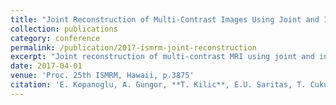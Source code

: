 ```yaml
---
title: "Joint Reconstruction of Multi-Contrast Images Using Joint and Individual Regularization"
collection: publications
category: conference
permalink: /publication/2017-ismrm-joint-reconstruction
excerpt: "Joint reconstruction of multi-contrast MRI using joint and individual regularization."
date: 2017-04-01
venue: 'Proc. 25th ISMRM, Hawaii, p.3875'
citation: 'E. Kopanoglu, A. Gungor, **T. Kilic**, E.U. Saritas, T. Cukur, H.E. Guven. "Joint Reconstruction of Multi-Contrast Images Using Joint and Individual Regularization." <i>Proc. 25th ISMRM</i>, Hawaii, p.3875, April 2017.'
---
```

